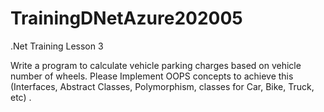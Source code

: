 # TrainingDNetAzure202005
.Net Training Lesson 3

Write a program to calculate vehicle parking charges based on vehicle number of wheels. Please Implement OOPS concepts to achieve this (Interfaces, Abstract Classes, Polymorphism, classes for Car, Bike, Truck, etc) .
